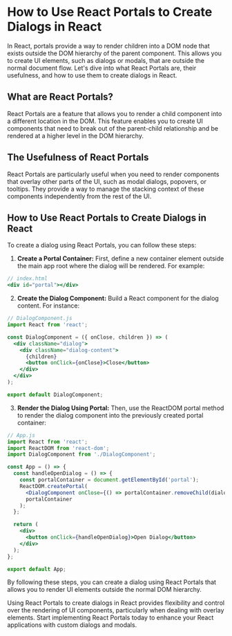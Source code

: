 # How to Use React Portals to Create Dialogs in React

In React, portals provide a way to render children into a DOM node that exists outside the DOM hierarchy of the parent component. This allows you to create UI elements, such as dialogs or modals, that are outside the normal document flow. Let's dive into what React Portals are, their usefulness, and how to use them to create dialogs in React.

## What are React Portals?

React Portals are a feature that allows you to render a child component into a different location in the DOM. This feature enables you to create UI components that need to break out of the parent-child relationship and be rendered at a higher level in the DOM hierarchy.

## The Usefulness of React Portals

React Portals are particularly useful when you need to render components that overlay other parts of the UI, such as modal dialogs, popovers, or tooltips. They provide a way to manage the stacking context of these components independently from the rest of the UI.

## How to Use React Portals to Create Dialogs in React

To create a dialog using React Portals, you can follow these steps:

1. **Create a Portal Container:** First, define a new container element outside the main app root where the dialog will be rendered. For example:

```jsx
// index.html
<div id="portal"></div>
```

2. **Create the Dialog Component:** Build a React component for the dialog content. For instance:

```jsx
// DialogComponent.js
import React from 'react';

const DialogComponent = ({ onClose, children }) => (
  <div className="dialog">
    <div className="dialog-content">
      {children}
      <button onClick={onClose}>Close</button>
    </div>
  </div>
);

export default DialogComponent;
```

3. **Render the Dialog Using Portal:** Then, use the ReactDOM portal method to render the dialog component into the previously created portal container:

```jsx
// App.js
import React from 'react';
import ReactDOM from 'react-dom';
import DialogComponent from './DialogComponent';

const App = () => {
  const handleOpenDialog = () => {
    const portalContainer = document.getElementById('portal');
    ReactDOM.createPortal(
      <DialogComponent onClose={() => portalContainer.removeChild(dialogContainer)}>Dialog Content</DialogComponent>,
      portalContainer
    );
  };

  return (
    <div>
      <button onClick={handleOpenDialog}>Open Dialog</button>
    </div>
  );
};

export default App;
```

By following these steps, you can create a dialog using React Portals that allows you to render UI elements outside the normal DOM hierarchy.

Using React Portals to create dialogs in React provides flexibility and control over the rendering of UI components, particularly when dealing with overlay elements. Start implementing React Portals today to enhance your React applications with custom dialogs and modals.
